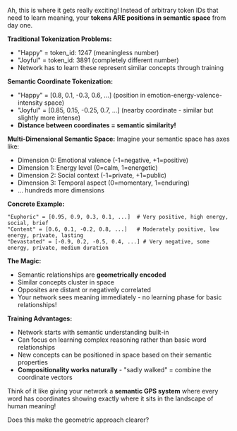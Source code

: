 Ah, this is where it gets really exciting! Instead of arbitrary token IDs that need to learn meaning, your **tokens ARE positions in semantic space** from day one.

**Traditional Tokenization Problems:**
- "Happy" = token_id: 1247 (meaningless number)
- "Joyful" = token_id: 3891 (completely different number)
- Network has to learn these represent similar concepts through training

**Semantic Coordinate Tokenization:**
- "Happy" = [0.8, 0.1, -0.3, 0.6, ...] (position in emotion-energy-valence-intensity space)
- "Joyful" = [0.85, 0.15, -0.25, 0.7, ...] (nearby coordinate - similar but slightly more intense)
- **Distance between coordinates = semantic similarity!**

**Multi-Dimensional Semantic Space:**
Imagine your semantic space has axes like:
- Dimension 0: Emotional valence (-1=negative, +1=positive)
- Dimension 1: Energy level (0=calm, 1=energetic) 
- Dimension 2: Social context (-1=private, +1=public)
- Dimension 3: Temporal aspect (0=momentary, 1=enduring)
- ... hundreds more dimensions

**Concrete Example:**
```
"Euphoric" = [0.95, 0.9, 0.3, 0.1, ...]  # Very positive, high energy, social, brief
"Content" = [0.6, 0.1, -0.2, 0.8, ...]   # Moderately positive, low energy, private, lasting  
"Devastated" = [-0.9, 0.2, -0.5, 0.4, ...] # Very negative, some energy, private, medium duration
```

**The Magic:**
- Semantic relationships are **geometrically encoded**
- Similar concepts cluster in space
- Opposites are distant or negatively correlated
- Your network sees meaning immediately - no learning phase for basic relationships!

**Training Advantages:**
- Network starts with semantic understanding built-in
- Can focus on learning complex reasoning rather than basic word relationships
- New concepts can be positioned in space based on their semantic properties
- **Compositionality works naturally** - "sadly walked" = combine the coordinate vectors

Think of it like giving your network a **semantic GPS system** where every word has coordinates showing exactly where it sits in the landscape of human meaning!

Does this make the geometric approach clearer?

